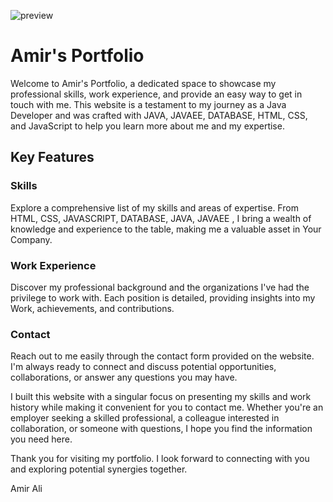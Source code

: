 ![preview](https://github.com/AmirAli078/personal_portfolio/assets/123484766/38959f13-7083-4969-bc3b-22de88b67ce9)



# Amir's Portfolio

Welcome to Amir's Portfolio, a dedicated space to showcase my professional skills, work experience, and provide an easy way to get in touch with me. This website is a testament to my journey as a Java Developer and was crafted with JAVA, JAVAEE, DATABASE, HTML, CSS, and JavaScript to help you learn more about me and my expertise.

## Key Features

### Skills

Explore a comprehensive list of my skills and areas of expertise. From HTML, CSS, JAVASCRIPT, DATABASE, JAVA, JAVAEE , I bring a wealth of knowledge and experience to the table, making me a valuable asset in Your Company.

### Work Experience

Discover my professional background and the organizations I've had the privilege to work with. Each position is detailed, providing insights into my Work, achievements, and contributions.

### Contact

Reach out to me easily through the contact form provided on the website. I'm always ready to connect and discuss potential opportunities, collaborations, or answer any questions you may have.

I built this website with a singular focus on presenting my skills and work history while making it convenient for you to contact me. Whether you're an employer seeking a skilled professional, a colleague interested in collaboration, or someone with questions, I hope you find the information you need here.

Thank you for visiting my portfolio. I look forward to connecting with you and exploring potential synergies together.

Amir Ali
